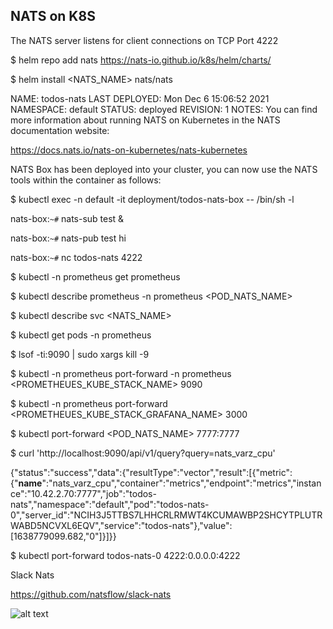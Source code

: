 ## NATS on K8S

The NATS server listens for client connections on TCP Port 4222

$ helm repo add nats https://nats-io.github.io/k8s/helm/charts/

$ helm install <NATS_NAME> nats/nats

NAME: todos-nats
LAST DEPLOYED: Mon Dec 6 15:06:52 2021
NAMESPACE: default
STATUS: deployed
REVISION: 1
NOTES:
You can find more information about running NATS on Kubernetes
in the NATS documentation website:

https://docs.nats.io/nats-on-kubernetes/nats-kubernetes

NATS Box has been deployed into your cluster, you can
now use the NATS tools within the container as follows:

$ kubectl exec -n default -it deployment/todos-nats-box -- /bin/sh -l

nats-box:`~#` nats-sub test &

nats-box:`~#` nats-pub test hi

nats-box:`~#` nc todos-nats 4222

$ kubectl -n prometheus get prometheus

$ kubectl describe prometheus -n prometheus <POD_NATS_NAME> 

$ kubectl describe svc <NATS_NAME>

$ kubectl get pods -n prometheus

$ lsof -ti:9090 | sudo xargs kill -9

$ kubectl -n prometheus port-forward -n prometheus <PROMETHEUES_KUBE_STACK_NAME> 9090

$ kubectl -n prometheus port-forward <PROMETHEUES_KUBE_STACK_GRAFANA_NAME> 3000

$ kubectl port-forward <POD_NATS_NAME> 7777:7777

$ curl 'http://localhost:9090/api/v1/query?query=nats_varz_cpu'

{"status":"success","data":{"resultType":"vector","result":[{"metric":{"__name__":"nats_varz_cpu","container":"metrics","endpoint":"metrics","instance":"10.42.2.70:7777","job":"todos-nats","namespace":"default","pod":"todos-nats-0","server_id":"NCIH3J5TTBS7LHHCRLRMWT4KCUMAWBP2SHCYTPLUTRWABD5NCVXL6EQV","service":"todos-nats"},"value":[1638779099.682,"0"]}]}}

$ kubectl port-forward todos-nats-0 4222:0.0.0.0:4222

Slack Nats

https://github.com/natsflow/slack-nats

![alt text](https://github.com/[username]/[reponame]/blob/[branch]/image.jpg?raw=true)


